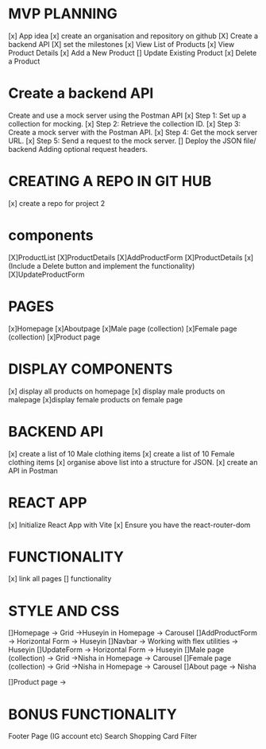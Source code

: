 #  MVP PLANNING
[x] App idea
[x] create an organisation and repository on github
[X] Create a backend API
[X] set the milestones
[x] View List of Products
[x] View Product Details
[x] Add a New Product
[] Update Existing Product
[x] Delete a Product

# Create a backend API
Create and use a mock server using the Postman API
[x] Step 1: Set up a collection for mocking.
[x] Step 2: Retrieve the collection ID.
[x] Step 3: Create a mock server with the Postman API.
[x] Step 4: Get the mock server URL.
[x] Step 5: Send a request to the mock server.
[] Deploy the JSON file/ backend 
Adding optional request headers.



# CREATING A REPO IN GIT HUB
[x] create a repo for project 2



# components
[X]ProductList
[X]ProductDetails
[X]AddProductForm
[X]ProductDetails
[x] (Include a Delete button and implement the functionality)
[X]UpdateProductForm



# PAGES
[x]Homepage
[x]Aboutpage
[x]Male page (collection)
[x]Female page (collection)
[x]Product page

# DISPLAY COMPONENTS
[x] display all products on homepage
[x] display male products on malepage
[x]display female products on female page


# BACKEND API
[x] create a list of 10 Male clothing items
[x] create a list of 10 Female clothing items
[x] organise above list into a structure for JSON.
[x] create an API in Postman

# REACT APP
[x] Initialize React App with Vite
[x] Ensure you have the react-router-dom

# FUNCTIONALITY

[x] link all pages
[] functionality 

# STYLE AND CSS
[]Homepage -> Grid ->Huseyin
in Homepage -> Carousel
[]AddProductForm -> Horizontal Form -> Huseyin
[]Navbar -> Working with flex utilities -> Huseyin
[]UpdateForm -> Horizontal Form -> Huseyin
[]Male page (collection) -> Grid ->Nisha
in Homepage -> Carousel
[]Female page (collection) -> Grid ->Nisha
in Homepage -> Carousel
[]About page -> Nisha


[]Product page ->

# BONUS FUNCTIONALITY
Footer Page (IG account etc)
Search 
Shopping Card
Filter